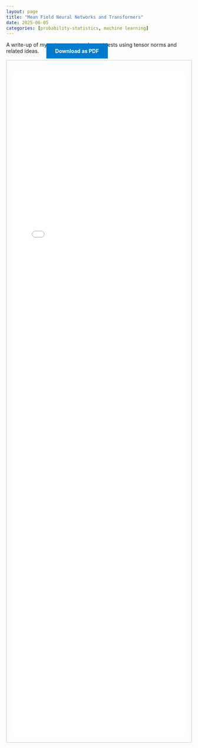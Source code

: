 ```yaml
---
layout: page
title: "Mean Field Neural Networks and Transformers"
date: 2025-06-05
categories: [probability-statistics, machine learning]
---
```


A write-up of my notes on entanglement tests using tensor norms and related ideas.
<a href="{{ '/assets/pdf/mean-field.pdf' | relative_url }}" download class="btn download-btn" style="background:#007acc; color:#fff; padding:0.75rem 1.5rem; text-decoration:none; font-weight:bold; margin-left:1rem;">Download as PDF</a>

<!--more-->

  <div class="note-box" style="border:1px solid #ccc; padding:1rem; margin-top:1rem;">
      <iframe src="{{ '/assets/html/tensor-norms-quantum-entanglement.html' | relative_url }}" width="100%" height="1800px" style="border:none; margin-top:1rem;" loading="lazy"></iframe>
  </div>